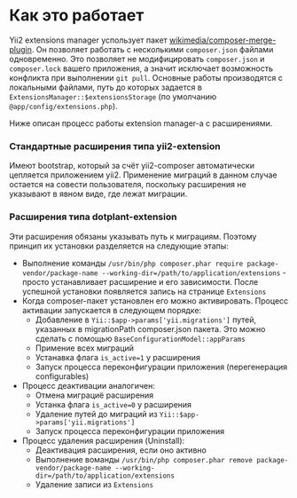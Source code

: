 Как это работает
================

Yii2 extensions manager успользует пакет [wikimedia/composer-merge-plugin](https://github.com/wikimedia/composer-merge-plugin).
Он позволяет работать с несколькими `composer.json` файлами одновременно.
Это позволяет не модифицировать `composer.json` и `composer.lock` вашего приложения, а значит исключает возможность конфликта при выполнении `git pull`.
Основные работы производятся с локальными файлами, путь до которых задается в `ExtensionsManager::$extensionsStorage` (по умолчанию `@app/config/extensions.php`).

Ниже описан процесс работы extension manager-а с расширениями.

### Стандартные расширения типа yii2-extension

Имеют bootstrap, который за счёт yii2-composer автоматически цепляется приложением yii2.
Применение миграций в данном случае остается на совести пользователя, поскольку расширения не указывают в явном виде, где лежат миграции.

### Расширения типа dotplant-extension

Эти расширения обязаны указывать путь к миграциям. Поэтому принцип их установки разделяется на следующие этапы:

- Выполнение команды `/usr/bin/php composer.phar require package-vendor/package-name --working-dir=/path/to/application/extensions` - просто устанавливает расширение и его зависимости. После успешной установки появляется запись на странице `Extensions`
- Когда composer-пакет установлен его можно активировать. Процесс активации запускается в следующем порядке:
    - Добавление в `Yii::$app->params['yii.migrations']` путей, указанных в migrationPath composer.json пакета. Это можно сделать с помощью `BaseConfigurationModel::appParams`
    - Примение всех миграций
    - Устанавка флага `is_active=1` у расширения
    - Запуск процесса переконфигурации приложения (перегенерация configurables)
- Процесс деактивации аналогичен:
    - Отмена миграциё расширения
    - Устанка флага `is_active=0` у расширения
    - Удаление путей до миграций из `Yii::$app->params['yii.migrations']`
    - Запуск процесса переконфигурации приложения
- Процесс удаления расширения (Uninstall):
    - Деактивация расширения, если оно активно
    - Выполнение воманды `/usr/bin/php composer.phar remove package-vendor/package-name --working-dir=/path/to/application/extensions`
    - Удаление записи из `Extensions`

